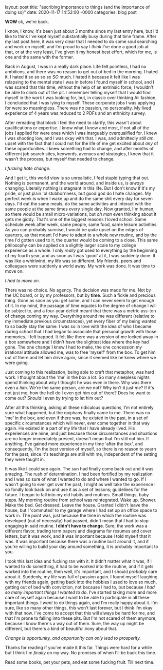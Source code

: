 layout: post
title:  "ascribing importance to things (and the importance of doing so)"
date:   2020-11-17 14:53:00 -0000
categories: blog post

**WOW** ok, we're back. 

I know, I know, it's been just about 3 months since my last entry here, but I'd like to think I've kept myself substantially busy during that time frame. After my last post here, it was very clear that I needed to do some soul searching and work on myself, and I'm proud to say I *think* I've done a good job at that, or at the very least, I've given it my honest best effort, which for me, is one and the same with the former. 

Back in August, I was in a really dark place. Life felt pointless, I had no ambitions, and there was no reason to get out of bed in the morning. I hated it. I hated it so so so so *SO* much. I hated it because it felt like I was relapsing to the mental state I was in before I found myself in school, and I was scared that this time, without the help of an extrinsic force, I wouldn't be able to climb out of the pit. I remember telling myself that I would find myself in the work I was looking for, but, in classic over thinking Ali fashion, I concluded that I was lying to myself. These corporate jobs I was applying for were so meaningless. There was no passion, no personality. My lived experience of 4 years was reduced to 2 PDFs and an ethnicity survey. 

After rereading that block I feel the need to clarify, this wasn't about qualifications or expertise. I know what I know and most, if not all of the jobs I applied for were ones which I was inarguably overqualified for. I knew I was shooting low, and I was okay with that. I was, and admittedly still *am*, upset with the fact that I could not for the life of me get excited about *any* of these opportunities. I knew something had to change, and after months of different job search sites, keywords, avenues and strategies, I knew that it wasn't the process, but myself that needed to change.

*I fucking hate change.*

And I get it, this world view is so unrealistic, I feel stupid typing that out. Nothing is permanent, and the world around, and inside us, is *always* changing. Literally nothing is stagnant in this life. But I don't know if it's my pride, or just plain 'ol stubbornness, but good god do I hate changes. My perfect week is when I wake up and do the same shit every day for seven days. I'd eat the same meals, do the same activities and interact with the same people at the same times every single day. Now granted, I'm human, so there would be small micro-variations, but *oh man* even thinking about it gets me giddy. That's one of the biggest reasons I loved school. Same schedule week after week, same people, same food, same leisure activities. As you can probably surmise, I would be *quite* upset on the edges of quarters, as that meant I'd have to adapt to a whole new routine, and by the time I'd gotten used to it, the quarter would be coming to a close. This same philosophy can be applied on a slightly larger scale to my college experience as a whole. I only *really* got used to everything by the beginning of my fourth year, and as soon as I was 'good' at it, I was suddenly done. It was like a whirlwind, my life was so different. My friends, peers and colleagues were suddenly a world away. My work was done. It was time to move on.

*I had to move on.*

There was no choice. No agency. The decision was made for me. Not by the UC board, or by my professors, but by **time**. Such a fickle and precious thing. Gone as soon as you get some, and I can never seem to get enough of it. In my mind, the passage of time equates to the degree of change I will be subject to, and a four-year deficit meant that there was a metric ass-ton of change coming my way. Everything around me was different (relative to my immediate previous circumstances), yet every fiber of my being wanted to so badly stay the same. I was so in love with the idea of who I became during school that I had began to associate that personal growth with those memories. I felt trapped. It felt like there was a version of me locked away in a box somewhere and I didn't have the slightest idea where the key had gone. The one change I knew I had to make, the one concession my irrational attitude allowed me, was to free 'myself' from the box. To get him out of there and let him drive again, since it seemed like he knew where we were going.

Just coming to this realization, being able to craft that metaphor, was hard work. I thought about the 'me' in the box a lot. So many sleepless nights spend thinking about *why* I thought he was even in there. Why was there even a *him*. We're the same person, are we not? Why isn't it just *me*? If it's not just me, how the hell do I even get him out of there? Does he want to come out? *Should* I even by trying to let him out?

After all this thinking, asking all these ridiculous questions, I'm not entirely sure what happened, but the epiphany finally came to me. There was no 'me' in the box, and even if there was, he existed in the past, in a set of specific circumstances which will never, ever come together in that way again. He existed in a part of my life that I have already lived. His experiences are mine, and just because those circumstances and situations are no longer immediately present, doesn't mean that I'm still not him. If anything, I've gained more experience in my time 'after the box', and consequently, I'm the best version of myself, so there is no reason to yearn for the past, since it's teachings are still with me, independent of the setting they were taught in.

It was like I could see again. The sun had finally come back out and it was amazing. The rush of determination. I had been fortified by my realization and I was so sure of what I wanted to do and where I wanted to go. If I wasn't going to ever get over the past, I might as well take the experience I so fondly look back on and use it as a set of lessons; guidelines for the future. I began to fall into my old habits and routines. Small things, baby steps. My morning routine from school was reintegrated. Wake up. Shower. Make the bed. Get dressed. Leave the house. Granted I didn't leave the house, but I 'commuted' to my garage where I had set up an office space to work in. The point was, just because the time in which the routine was developed (out of necessity) had passed, didn't mean that I had to stop engaging in said routine. **I didn't have to change**. Sure, the work was a different flavor, trading term papers and diagrams for resumes and cover letters, but it was work, and it was important because I told myself that it was. It was important because there was a routine built around it, and if you're willing to build your day around something, it is probably important to you. 

I took this last idea and fucking ran with it. It didn't matter what it was, if I wanted to do something, it had to be worked into the routine, and if it gets worked into the routine, then well, it's important, and I should *probably* care about it. Suddenly, my life was full of passion again. I found myself laughing with my friends again, getting back into the hobbies I used to love so much, getting out of bed with conviction, not because I had to, but because *I had so many important things I wanted to do*. I've started taking more and more care of myself again because I want to be able to participate in all these important things. I *want* to do things again, and I'm really happy about it. I'm sure, like so many other things, this won't last forever, but I think I'm okay with that now. I've come to accept that this will always be hard for me, and that I'm prone to falling into these pits. But I'm not scared of them anymore, because I know there's a way out of them. Sure, the way up might be different, but there's a kind of beautiful irony about that.

*Change is opportunity, and opportunity can only lead to prosperity.*

Thanks for reading if you've made it this far. Things were hard for a while but I think I'm *finally* on my way. No promises of when I'll be back this time.

Read some books, pet your pets, and eat some fucking fruit. Till next time.